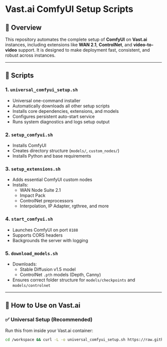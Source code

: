 # Vast.ai ComfyUI Setup Scripts

## 🧠 Overview
This repository automates the complete setup of **ComfyUI** on **Vast.ai** instances, including extensions like **WAN 2.1**, **ControlNet**, and **video-to-video** support. It is designed to make deployment fast, consistent, and robust across instances.

---

## 📜 Scripts

### 1. `universal_comfyui_setup.sh`
- Universal one-command installer
- Automatically downloads all other setup scripts
- Installs core dependencies, extensions, and models
- Configures persistent auto-start service
- Runs system diagnostics and logs setup output

### 2. `setup_comfyui.sh`
- Installs ComfyUI
- Creates directory structure (`models/`, `custom_nodes/`)
- Installs Python and base requirements

### 3. `setup_extensions.sh`
- Adds essential ComfyUI custom nodes
- Installs:
  - WAN Node Suite 2.1
  - Impact Pack
  - ControlNet preprocessors
  - Interpolation, IP Adapter, rgthree, and more

### 4. `start_comfyui.sh`
- Launches ComfyUI on port `8188`
- Supports CORS headers
- Backgrounds the server with logging

### 5. `download_models.sh`
- Downloads:
  - Stable Diffusion v1.5 model
  - ControlNet `.pth` models (Depth, Canny)
- Ensures correct folder structure for `models/checkpoints` and `models/controlnet`

---

## 🚀 How to Use on Vast.ai

### ✅ Universal Setup (Recommended)
Run this from inside your Vast.ai container:

```bash
cd /workspace && curl -L -o universal_comfyui_setup.sh https://raw.githubusercontent.com/DnsSrinath/vast-scripts/main/universal_comfyui_setup.sh && chmod +x universal_comfyui_setup.sh && ./universal_comfyui_setup.sh
